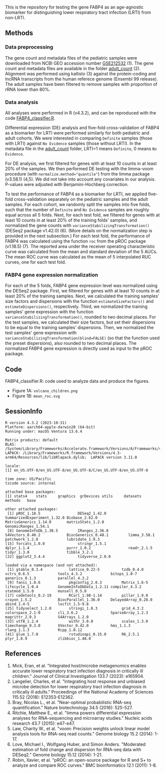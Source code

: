 This is the repository for testing the gene FABP4 as an age-agnostic biomarker for distinguishing lower respiratory tract infection (LRTI) from non-LRTI.

## Methods

### Data preprocessing

The gene count and metadata files of the pediatric samples were downloaded from NCBI GEO accession number [GSE212532](https://www.ncbi.nlm.nih.gov/geo/query/acc.cgi?acc=GSE212532) (1). The gene count and metadata files are available in the folder [adult_count](adult_count) (2). Alignment was performed using kallisto (3) against the protein-coding and lncRNA transcripts from the human referece genome (Ensembl 99 release). The adult samples have been filtered to remove samples with proportion of rRNA lower than 80%.

### Data analysis

All analyses were performed in R (v4.3.2), and can be reproduced with the code [FABP4_classifier.R](FABP4_classifier.R).

Differential expression (DE) analysis and five-fold cross-validation of FABP4 as a biomarker for LRTI were performed similarly for both pediatric and adult cohorts. We were interested in comparing `Definite` samples (those with LRTI) against `No Evidence` samples (those without LRTI). In the metadata file in the [adult_count](adult_count) folder, LRTI=1 means `Definite`, 0 means `No Evidence`. 

For DE analysis, we first filtered for genes with at least 10 counts in at least 20% of the samples. We then performed DE testing with the limma-voom procedure (with `normalize.method="quantile"`) from the limma package (v3.58.1) (4,5). We did not take into account any covariates in our analysis. P-values were adjusted with Benjamini-Hochberg correction.

To test the performance of FABP4 as a biomarker for LRTI, we applied five-fold cross-validation separately on the pediatric samples and the adult samples. For each cohort, we randomly split the samples into five folds, such that the number of `Definite` and `No Evidence` samples are roughly equal across all 5 folds. Next, for each test fold, we filtered for genes with at least 10 counts in at least 20% of the training folds' samples, and normalized the gene counts with `varianceStabilizingTransformation()` (DESeq2 package v1.42.0) (6). (More details on the normalization step is provided in the next subsection.) For each test fold, the performance of FABP4 was calculated using the function `roc` from the pROC package (v1.18.5) (7). The reported area under the receiver operating characteristic curve was calculated from the mean and standard deviation of the 5 AUCs. The mean ROC curve was calculated as the mean of 5 interpolated RUC curves, one for each test fold.

### FABP4 gene expression normalization

For each of the 5 folds, FABP4 gene expression level was normalized using the DESeq2 package. First, we filtered for genes with at least 10 counts in at least 20% of the training samples. Next, we calculated the training samples' size factors and dispersions with the function `estimateSizeFactors()` and `estimateDispersions()`, respectively. Third, we normalized the training samples' gene expression with the function `varianceStabilizingTransformation()`, rounded to two decimal places. For the test samples, we calculated their size factors, but set their dispersions to be equal to the training samples' dispersions. Then, we normalized the test samples' gene expression with `varianceStabilizingTransformation(blind=FALSE)` (so that the function used the preset dispersions), also rounded to two decimal places. The normalized FABP4 gene expression is directly used as input to the pROC package.

## Code

FABP4_classifier.R: code used to analyze data and produce the figures.
* Figure 1A: `volcano_children.png`
* Figure 1B: `mean_roc.svg`

## SessionInfo

```
R version 4.3.2 (2023-10-31)
Platform: aarch64-apple-darwin20 (64-bit)
Running under: macOS Ventura 13.6.4

Matrix products: default
BLAS:   /System/Library/Frameworks/Accelerate.framework/Versions/A/Frameworks/vecLib.framework/Versions/A/libBLAS.dylib 
LAPACK: /Library/Frameworks/R.framework/Versions/4.3-arm64/Resources/lib/libRlapack.dylib;  LAPACK version 3.11.0

locale:
[1] en_US.UTF-8/en_US.UTF-8/en_US.UTF-8/C/en_US.UTF-8/en_US.UTF-8

time zone: US/Pacific
tzcode source: internal

attached base packages:
[1] stats4    stats     graphics  grDevices utils     datasets  methods   base     

other attached packages:
 [1] pROC_1.18.5                 DESeq2_1.42.0               SummarizedExperiment_1.32.0 Biobase_2.62.0              MatrixGenerics_1.14.0       matrixStats_1.2.0           GenomicRanges_1.54.1       
 [8] GenomeInfoDb_1.38.5         IRanges_2.36.0              S4Vectors_0.40.2            BiocGenerics_0.48.1         limma_3.58.1                patchwork_1.2.0             lubridate_1.9.3            
[15] forcats_1.0.0               stringr_1.5.1               dplyr_1.1.4                 purrr_1.0.2                 readr_2.1.5                 tidyr_1.3.0                 tibble_3.2.1               
[22] ggplot2_3.4.4               tidyverse_2.0.0            

loaded via a namespace (and not attached):
 [1] gtable_0.3.4            lattice_0.22-5          tzdb_0.4.0              vctrs_0.6.5             tools_4.3.2             bitops_1.0-7            generics_0.1.3          parallel_4.3.2         
 [9] fansi_1.0.6             pkgconfig_2.0.3         Matrix_1.6-5            lifecycle_1.0.4         GenomeInfoDbData_1.2.11 compiler_4.3.2          statmod_1.5.0           munsell_0.5.0          
[17] codetools_0.2-19        RCurl_1.98-1.14         pillar_1.9.0            crayon_1.5.2            BiocParallel_1.36.0     DelayedArray_0.28.0     abind_1.4-5             locfit_1.5-9.8         
[25] tidyselect_1.2.0        stringi_1.8.3           grid_4.3.2              colorspace_2.1-0        cli_3.6.2               SparseArray_1.2.3       magrittr_2.0.3          S4Arrays_1.2.0         
[33] utf8_1.2.4              withr_3.0.0             scales_1.3.0            timechange_0.3.0        XVector_0.42.0          hms_1.1.3               rlang_1.1.3             Rcpp_1.0.12            
[41] glue_1.7.0              rstudioapi_0.15.0       R6_2.5.1                plyr_1.8.9              zlibbioc_1.48.0        
```

## References

1. Mick, Eran, et al. "Integrated host/microbe metagenomics enables accurate lower respiratory tract infection diagnosis in critically ill children." Journal of Clinical Investigation 133.7 (2023): e165904.
2. Langelier, Charles, et al. "Integrating host response and unbiased microbe detection for lower respiratory tract infection diagnosis in critically ill adults." Proceedings of the National Academy of Sciences 115.52 (2018): E12353-E12362.
3. Bray, Nicolas L., et al. "Near-optimal probabilistic RNA-seq quantification." Nature biotechnology 34.5 (2016): 525-527.
4. Ritchie, Matthew E., et al. "limma powers differential expression analyses for RNA-sequencing and microarray studies." Nucleic acids research 43.7 (2015): e47-e47.
5. Law, Charity W., et al. "voom: Precision weights unlock linear model analysis tools for RNA-seq read counts." Genome biology 15.2 (2014): 1-17.
6. Love, Michael I., Wolfgang Huber, and Simon Anders. "Moderated estimation of fold change and dispersion for RNA-seq data with DESeq2." Genome biology 15.12 (2014): 1-21.
7. Robin, Xavier, et al. "pROC: an open-source package for R and S+ to analyze and compare ROC curves." BMC bioinformatics 12.1 (2011): 1-8.